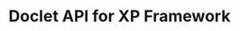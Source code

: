 Doclet API for XP Framework
========================================================================

